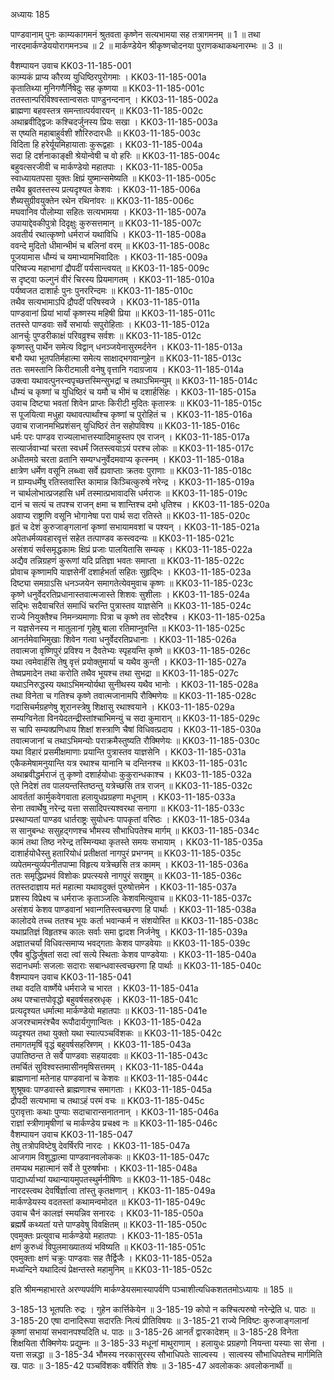 अध्यायः 185

पाण्डवानाम् पुनः काम्यकागमनं श्रुतवता कृष्णेन सत्यभामया सह तत्रागमनम् ॥ 1 ॥ तथा नारदमार्कण्डेययोरागमनञ्च ॥ 2 ॥ मार्कण्डेयेन श्रीकृष्णचोदनया पुराणकथाकथनारम्भः ॥ 3 ॥

वैशम्पायन उवाच 	KK03-11-185-001  
काम्यकं प्राप्य कौरव्य युधिष्ठिरपुरोगमाः ।	KK03-11-185-001a  
कृतातिथ्या मुनिगणैर्निषेदुः सह कृष्णया ॥	KK03-11-185-001c  
ततस्तान्परिविश्वस्तान्वसतः पाण्डुनन्दनान् ।	KK03-11-185-002a  
ब्राह्मणा बहवस्तत्र समन्तात्पर्यवारयन् ॥	KK03-11-185-002c  
अथाब्रवीद्द्विजः कश्चिदर्जुनस्य प्रियः सखा ।	KK03-11-185-003a  
स एष्यति महाबाहुर्वशी शौरिरुदारधीः ॥	KK03-11-185-003c  
विदिता हि हरेर्यूयमिहायाताः कुरूद्वहाः ।	KK03-11-185-004a  
सदा हि दर्शनाकाङ्क्षी श्रेयोन्वेषी च वो हरिः ॥	KK03-11-185-004c  
बहुवत्सरजीवी च मार्कण्डेयो महातपाः ।	KK03-11-185-005a  
स्वाध्यायतपसा युक्तः क्षिप्रं युष्मान्समेष्यति ॥	KK03-11-185-005c  
तथैव ब्रुवतस्तस्य प्रत्यदृश्यत केशवः ।	KK03-11-185-006a  
शैब्यसुग्रीवयुक्तेन रथेन रथिनांवरः ॥	KK03-11-185-006c  
मघवानिव पौलोम्या सहितः सत्यभामया ।	KK03-11-185-007a  
उपायाद्देवकीपुत्रो दिदृक्षुः कुरुसत्तमान् ॥	KK03-11-185-007c  
अवतीर्य रथात्कृष्णो धर्मराजं यथाविधि ।	KK03-11-185-008a  
ववन्दे मुदितो धीमान्भीमं च बलिनां वरम् ॥	KK03-11-185-008c  
पूजयामास धौम्यं च यमाभ्यामभिवादितः ।	KK03-11-185-009a  
परिष्वज्य महाभागां द्रौपदीं पर्यसान्त्वयत् ॥	KK03-11-185-009c  
स दृष्ट्वा फल्गुनं वीरं चिरस्य प्रियमागतम् ।	KK03-11-185-010a  
पर्यष्वजत दाशार्हः पुनः पुनररिन्दमः ॥	KK03-11-185-010c  
तथैव सत्यभामाऽपि द्रौपदीं परिषस्वजे ।	KK03-11-185-011a  
पाण्डवानां प्रियां भार्यां कृष्णस्य महिषी प्रिया ॥	KK03-11-185-011c  
ततस्ते पाण्डवाः सर्वे सभार्याः सपुरोहिताः ।	KK03-11-185-012a  
आनर्चुः पुण्डरीकाक्षं परिवव्रुश्च सर्वशः ॥	KK03-11-185-012c  
कृष्णस्तु पार्थेन समेत्य विद्वान् धनञ्जयेनासुरमर्दनेन ।	KK03-11-185-013a  
बभौ यथा भूतपतिर्महात्मा समेत्य साक्षाद्भगवान्गुहेन ॥	KK03-11-185-013c  
ततः समस्तानि किरीटमाली वनेषु वृत्तानि गदाग्रजाय ।	KK03-11-185-014a  
उक्त्वा यथावत्पुनरन्वपृच्छत्तस्मिन्सुभद्रां च तथाऽभिमन्युम् ॥	KK03-11-185-014c  
धौम्यं च कृष्णां च युधिष्ठिरं च यमौ च भीमं च दशार्हसिंहः ।	KK03-11-185-015a  
उवाच दिष्ट्या भवतां शिवेन प्राप्तः किरीटी मुदितः कृतास्त्रः ॥	KK03-11-185-015c  
स पूजयित्वा मधुहा यथावत्पार्थांश्च कृष्णां च पुरोहितं च ।	KK03-11-185-016a  
उवाच राजानमभिप्रशंसन् युधिष्ठिरं तेन सहोपविश्य ॥	KK03-11-185-016c  
धर्मः परः पाण्डव राज्यलाभात्तस्यादिमाहुस्तप एव राजन् ।	KK03-11-185-017a  
सत्यार्जवाभ्यां चरता स्वधर्मं जितस्त्वयाऽयं परश्च लोकः ॥	KK03-11-185-017c  
अधीतमग्रे चरता व्रतानि सम्यग्धनुर्वेदमवाप्य कृत्स्नम् ।	KK03-11-185-018a  
क्षात्रेण धर्मेण वसूनि लब्ध्वा सर्वे ह्यवाप्ताः क्रतवः पुराणाः ॥	KK03-11-185-018c  
न ग्राम्यधर्मेषु रतिस्तवास्ति कामान्न किञ्चित्कुरुषे नरेन्द्र ।	KK03-11-185-019a  
न चार्थलोभात्प्रजहासि धर्मं तस्मात्प्रभावादसि धर्मराजः ॥	KK03-11-185-019c  
दानं च सत्यं च तपश्च राजन् क्षमा च शान्तिश्च दमो धृतिश्च ।	KK03-11-185-020a  
अवाप्य राष्ट्राणि वसूनि भोगानेषा परा पार्थ सदा रतिस्ते ॥	KK03-11-185-020c  
हृतं च देशं कुरुजाङ्गलानां कृष्णां सभायामवशां च पश्यन् ।	KK03-11-185-021a  
अपेतधर्मव्यवहारवृत्तं सहेत तत्पाण्डव कस्त्वदन्यः ॥	KK03-11-185-021c  
असंशयं सर्वसमृद्धकामः क्षिप्रं प्रजाः पालयितासि सम्यक् ।	KK03-11-185-022a  
अद्यैव तन्निग्रहणं कुरूणां यदि प्रतिज्ञा भवतः समाप्ता ॥	KK03-11-185-022c  
प्रोवाच कृष्णामपि याज्ञसेनीं दशार्हभर्ता सहितः सुहृद्भिः ।	KK03-11-185-023a  
दिष्ट्या समग्राऽसि धनञ्जयेन समागतेत्येवमुवाच कृष्णः ॥	KK03-11-185-023c  
कृष्णे धनुर्वेदरतिप्रधानास्तवात्मजास्ते शिशवः सुशीलाः ।	KK03-11-185-024a  
सद्भिः सदैवाचरितं समाधिं चरन्ति पुत्रास्तव याज्ञसेनि ॥	KK03-11-185-024c  
राज्ये नियुक्तैश्च निमन्त्र्यमाणाः पित्रा च कृष्णे तव सोदरैश्च ।	KK03-11-185-025a  
न यज्ञसेनस्य न मातुलानां गृहेषु बाला रतिमाप्नुवन्ति ॥	KK03-11-185-025c  
आनर्तमेवाभिमुखाः शिवेन गत्वा धनुर्वेदरतिप्रधानाः ।	KK03-11-185-026a  
तवात्मजा वृष्णिपुरं प्रविश्य न दैवतेभ्यः स्पृहयन्ति कृष्णे ॥	KK03-11-185-026c  
यथा त्वमेवार्हसि तेषु वृत्तं प्रयोक्तुमार्या च यथैव कुन्ती ।	KK03-11-185-027a  
तेष्वप्रमादेन तथा करोति तथैव भूयश्च तथा सुभद्रा ॥	KK03-11-185-027c  
यथाऽनिरुद्धस्य यथाऽभिमन्योर्यथा सुनीथस्य यथैव भानोः ।	KK03-11-185-028a  
तथा विनेता च गतिश्च कृष्णे तवात्मजानामपि रौक्मिणेयः ॥	KK03-11-185-028c  
गदासिचर्मग्रहणेषु शूरानस्त्रेषु शिक्षासु रथाश्वयाने ।	KK03-11-185-029a  
सम्यग्विनेता विनयेदतन्द्रीस्तांश्चाभिमन्युं च सदा कुमारान् ॥	KK03-11-185-029c  
स चापि सम्यक्प्रणिधाय शिक्षां शस्त्राणि चैषां विधिवत्प्रदाय ।	KK03-11-185-030a  
तवात्मजानां च तथाऽभिमन्योः पराक्रमैस्तुष्यति रौक्मिणेयः ॥	KK03-11-185-030c  
यथा विहारं प्रसमीक्षमाणाः प्रयान्ति पुत्रास्तव याज्ञसेनि ।	KK03-11-185-031a  
एकैकमेषामनुयान्ति यत्र रथाश्च यानानि च दन्तिनश्च ॥	KK03-11-185-031c  
अथाब्रवीद्धर्मराजं तु कृष्णो दशार्हयोधाः कुकुरान्धकाश्च ।	KK03-11-185-032a  
एते निदेशं तव पालयन्तस्तिष्ठन्तु यत्रेच्छसि तत्र राजन् ॥	KK03-11-185-032c  
आवर्ततां कार्मुकवेगवाता हलायुधप्रग्रहणा मधूनाम् ।	KK03-11-185-033a  
सेना तवार्थेषु नरेन्द्र यत्ता ससादिपत्त्यश्वरथा सनागा ॥	KK03-11-185-033c  
प्रस्थाप्यतां पाण्डव धार्तराष्ट्रः सुयोधनः पापकृतां वरिष्ठः ।	KK03-11-185-034a  
स सानुबन्धः ससुहद्गणश्च भौमस्य सौभाधिपतेश्च मार्गम् ॥	KK03-11-185-034c  
कामं तथा तिष्ठ नरेन्द्र तस्मिन्यथा कृतस्ते समयः सभायाम् ।	KK03-11-185-035a  
दाशार्हयोधैस्तु हतारियोधं प्रतीक्षतां नागपुरं प्रभग्नम् ॥	KK03-11-185-035c  
व्यपेतमन्युर्व्यपनीतपाप्मा विहृत्य यत्रेच्छसि तत्र कामम् ।	KK03-11-185-036a  
ततः समृद्धिप्रभवं विशोकः प्रपत्स्यसे नागपुरं सराष्ट्रम् ॥	KK03-11-185-036c  
ततस्तदाज्ञाय मतं महात्मा यथावदुक्तं पुरुषोत्तमेन ।	KK03-11-185-037a  
प्रशस्य विप्रेक्ष्य च धर्मराजः कृताञ्जलिः केशवमित्युवाच ॥	KK03-11-185-037c  
असंशयं केशव पाण्डवानां भवान्गतिस्त्वच्छरणा हि पार्थाः ।	KK03-11-185-038a  
कालोदये तच्च ततश्च भूयः कर्ता भवान्कर्म न संशयोस्ति ॥	KK03-11-185-038c  
यथाप्रतिज्ञं विहृतश्च कालः सर्वाः समा द्वादश निर्जनेषु ।	KK03-11-185-039a  
अज्ञातचर्यां विधिवत्समाप्य भवद्गताः केशव पाण्डवेयाः ॥	KK03-11-185-039c  
एषैव बुद्धिर्जुषतां सदा त्वां सत्ये स्थिताः केशव पाण्डवेयाः ।	KK03-11-185-040a  
सदानधर्माः सजलाः सदाराः सबान्धवास्त्वच्छरणा हि पार्थाः ॥	KK03-11-185-040c  
वैशम्पायन उवाच 	KK03-11-185-041  
तथा वदति वार्ष्णेये धर्मराजे च भारत ।	KK03-11-185-041a  
अथ पश्चात्तपोवृद्धो बहुवर्षसहस्रधृक् ।	KK03-11-185-041c  
प्रत्यदृश्यत धर्मात्मा मार्कण्डेयो महातपाः ॥	KK03-11-185-041e  
अजरश्चामरंश्चैव रूपौदार्यगुणान्वितः ।	KK03-11-185-042a  
व्यदृश्यत तथा युक्तो यथा स्यात्पञ्चविंशकः ॥	KK03-11-185-042c  
तमागतमृषिं वृद्धं बहुवर्षसहस्रिणम् ।	KK03-11-185-043a  
उपातिष्ठन्त ते सर्वे पाण्डवाः सहयादवाः ॥	KK03-11-185-043c  
तमर्चितं सुविश्वस्तमासीनमृषिसत्तमम् ।	KK03-11-185-044a  
ब्राह्मणानां मतेनाह पाण्डवानां च केशवः ॥	KK03-11-185-044c  
शुश्रूषवः पाण्डवास्ते ब्राह्मणाश्च समागताः ।	KK03-11-185-045a  
द्रौपदी सत्यभामा च तथाऽहं परमं वचः ॥	KK03-11-185-045c  
पुरावृत्ताः कथाः पुण्याः सदाचारान्सनातनान् ।	KK03-11-185-046a  
राज्ञां स्त्रीणामृषीणां च मार्कण्डेय प्रचक्ष्व नः ॥	KK03-11-185-046c  
वैशम्पायन उवाच 	KK03-11-185-047  
तेषु तत्रोपविष्टेषु देवर्षिरपि नारदः ।	KK03-11-185-047a  
आजगाम विशुद्धात्मा पाण्डवानवलोककः ॥	KK03-11-185-047c  
तमप्यथ महात्मानं सर्वे ते पुरुषर्षभाः ।	KK03-11-185-048a  
पाद्यार्ध्याभ्यां यथान्यायमुपतस्थुर्मनीषिणः ॥	KK03-11-185-048c  
नारदस्त्वथ देवर्षिर्ज्ञात्वा तांस्तु कृतक्षणान् ।	KK03-11-185-049a  
मार्कण्डेयस्य वदतस्तां कथामन्वमोदत ॥	KK03-11-185-049c  
उवाच चैनं कालज्ञं स्मयन्निव सनारदः ।	KK03-11-185-050a  
ब्रह्मर्षे कथ्यतां यत्ते पाण्डवेषु विवक्षितम् ॥	KK03-11-185-050c  
एवमुक्तः प्रत्युवाच मार्कण्डेयो महातपाः ।	KK03-11-185-051a  
क्षणं कुरुध्वं विपुलमाख्यातव्यं भविष्यति ॥	KK03-11-185-051c  
एवमुक्ताः क्षणं चक्रुः पाण्डवाः सह तैर्द्विजैः ।	KK03-11-185-052a  
मध्यन्दिने यथादित्यं प्रेक्षन्तस्ते महामुनिम् ॥	KK03-11-185-052c  

इति श्रीमन्महाभारते अरण्यपर्वणि मार्कण्डेयसमास्यापर्वणि पञ्चाशीत्यधिकशततमोऽध्यायः ॥ 185 ॥

3-185-13 भूतपतिः रुद्रः । गुहेन कार्त्तिकेयेन ॥ 3-185-19 कोपो न कश्चित्परुषो नरेन्द्रेति ध. पाठः ॥ 3-185-20 एषा दानादिरूपा सदारतिः नित्यं प्रीतिविषयः ॥ 3-185-21 राज्ये निविष्टः कुरुजाङ्गलानां कृष्णां सभायां सभवानपश्यदिति ध. पाठः ॥ 3-185-26 आनर्तं द्वारकादेशम् ॥ 3-185-28 विनेता शिक्षयिता रौक्मिणेयः प्रद्युम्नः ॥ 3-185-33 मधूनां माथुराणाम् । हलायुधः प्रग्रहणो नियन्ता यस्याः सा सेना । यत्ता सन्नद्धा ॥ 3-185-34 भौमस्य नरकासुरस्य सौभाधिपतेः साल्वस्य । सात्वस्य सौभाधिपतेश्च मार्गमिति ख. पाठः ॥ 3-185-42 पञ्चविंशकः वर्षैरिति शेषः ॥ 3-185-47 अवलोककः अवलोकनार्थी ॥

